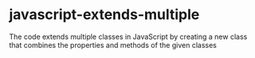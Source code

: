 # javascript-extends-multiple
The code extends multiple classes in JavaScript by creating a new class that combines the properties and methods of the given classes
